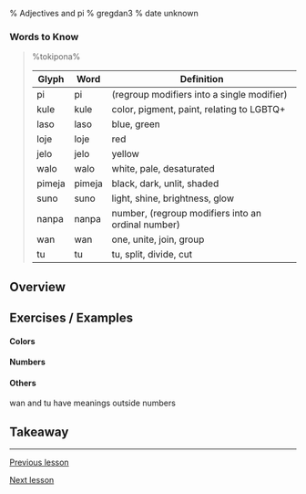 % Adjectives and pi
% gregdan3
% date unknown

### Words to Know

> %tokipona%
>
> | Glyph  | Word   | Definition                                         |
> | ------ | ------ | -------------------------------------------------- |
> | pi     | pi     | (regroup modifiers into a single modifier)         |
> | kule   | kule   | color, pigment, paint, relating to LGBTQ+          |
> | laso   | laso   | blue, green                                        |
> | loje   | loje   | red                                                |
> | jelo   | jelo   | yellow                                             |
> | walo   | walo   | white, pale, desaturated                           |
> | pimeja | pimeja | black, dark, unlit, shaded                         |
> | suno   | suno   | light, shine, brightness, glow                     |
> | nanpa  | nanpa  | number, (regroup modifiers into an ordinal number) |
> | wan    | wan    | one, unite, join, group                            |
> | tu     | tu     | tu, split, divide, cut                             |

## Overview

## Exercises / Examples

#### Colors

#### Numbers

#### Others

wan and tu have meanings outside numbers

## Takeaway

---

[Previous lesson](./ona-ni.html)

[Next lesson](./preverbs.html)
